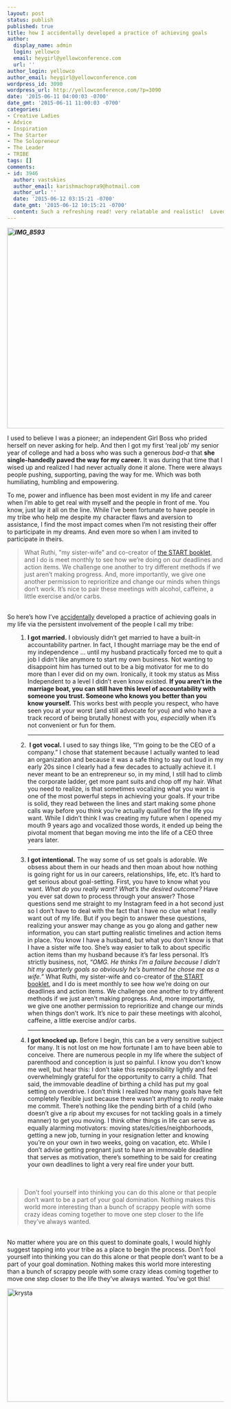 ```yaml
---
layout: post
status: publish
published: true
title: how I accidentally developed a practice of achieving goals
author:
  display_name: admin
  login: yellowco
  email: heygirl@yellowconference.com
  url: ''
author_login: yellowco
author_email: heygirl@yellowconference.com
wordpress_id: 3090
wordpress_url: http://yellowconference.com/?p=3090
date: '2015-06-11 04:00:03 -0700'
date_gmt: '2015-06-11 11:00:03 -0700'
categories:
- Creative Ladies
- Advice
- Inspiration
- The Starter
- The Solopreneur
- The Leader
- TRIBE
tags: []
comments:
- id: 3946
  author: vastskies
  author_email: karishmachopra9@hotmail.com
  author_url: ''
  date: '2015-06-12 03:15:21 -0700'
  date_gmt: '2015-06-12 10:15:21 -0700'
  content: Such a refreshing read! very relatable and realistic!  Loved it!
---
```

<p><em><strong><a href="http://yellowconference.com/wp-content/uploads/2015/06/IMG_8593.jpg"><img class="aligncenter size-full wp-image-3094" src="http://yellowconference.com/wp-content/uploads/2015/06/IMG_8593.jpg" alt="IMG_8593" width="700" height="467" /></a></strong></em></p>
<p>I used to believe I was a pioneer; an independent Girl Boss who prided herself on never asking for help. And then I got my first &lsquo;real job&rsquo; my senior year of college and had a boss who was such a generous <em>bad-a</em> that <strong>she single-handedly paved the way for my career.</strong> It was during that time that I wised up and realized I had never actually done it alone. There were always people pushing, supporting, paving the way for me. Which was both humiliating, humbling and empowering.</p>
<p>To me, power and influence has been most evident in my life and career when I&rsquo;m able to get real with myself and the people in front of me. You know, just lay it all on the line. While I&rsquo;ve been fortunate to have people in my tribe who help me despite my character flaws and aversion to assistance, I find the most impact comes when I&rsquo;m not resisting their offer to participate in my dreams. And even more so when I am invited to participate in theirs.</p>
<blockquote><p>What Ruthi, "my sister-wife" and co-creator of <a href="http://www.stilettosontherocks.com/product/start-booklet-pdf/" target="_blank">the START booklet</a>, and I do is meet monthly to see how we&rsquo;re doing on our deadlines and action items. We challenge one another to try different methods if we just aren&rsquo;t making progress. And, more importantly, we give one another permission to reprioritize and change our minds when things don&rsquo;t work. It&rsquo;s nice to pair these meetings with alcohol, caffeine, a little exercise and/or carbs.</blockquote><br />
So here&rsquo;s how I&rsquo;ve <span style="text-decoration: underline;">accidentally</span> developed a practice of achieving goals in my life via the persistent involvement of the people I call my tribe:</p>
<ol>
<ol>
<li><strong>I got married.</strong> I obviously didn&rsquo;t get married to have a built-in accountability partner. In fact, I thought marriage may be the end of my independence &hellip; until my husband practically forced me to quit a job I didn&rsquo;t like anymore to start my own business. Not wanting to disappoint him has turned out to be a big motivator for me to do more than I ever did on my own. Ironically, it took my status as Miss Independent to a level I didn&rsquo;t even know existed. <strong>If you aren&rsquo;t in the marriage boat, you can still have this level of accountability with someone you trust. Someone who knows you better than you know yourself.</strong> This works best with people you respect, who have seen you at your worst (and still advocate for you) and who have a track record of being brutally honest with you, <em>especially</em> when it&rsquo;s not convenient or fun for them.<br />
<hr />
<p></li></p>
<li>&nbsp;<strong>I got vocal.</strong> I used to say things like, &ldquo;I&rsquo;m going to be the CEO of a company.&rdquo; I chose that statement because I actually wanted to lead an organization and because it was a safe thing to say out loud in my early 20s since I clearly had a few decades to actually achieve it. I never meant to be an entrepreneur so, in my mind, I still had to climb the corporate ladder, get more pant suits and chop off my hair.&nbsp;What you need to realize, is that sometimes vocalizing what you want is one of the most powerful steps in achieving your goals. If your tribe is solid, they read between the lines and start making some phone calls way before you think you&rsquo;re actually qualified for the life you want. While I didn&rsquo;t think I was creating my future when I opened my mouth 9 years ago and vocalized those words, it ended up being the pivotal moment that began moving me into the life of a CEO three years later.<br />
<hr />
<p></li></p>
<li><strong>I got intentional.</strong> The way some of us set goals is adorable. We obsess about them in our heads and then moan about how nothing is going right for us in our careers, relationships, life, etc. It&rsquo;s hard to get serious about goal-setting. First, you have to know what you want. <em>What do you really want?</em> <em>What&rsquo;s the desired outcome?</em> Have you ever sat down to process through your answer? Those questions send me straight to my Instagram feed in a hot second just so I don&rsquo;t have to deal with the fact that I have no clue what I really want out of my life. But if you begin to answer these questions, realizing your answer may change as you go along and gather new information, you can start putting realistic timelines and action items in place.&nbsp;You know I have a husband, but what you don&rsquo;t know is that I have a sister wife too. She&rsquo;s way easier to talk to about specific action items than my husband because it&rsquo;s far less personal. It&rsquo;s strictly business, not, <em>&ldquo;OMG. He thinks I&rsquo;m a failure because I didn&rsquo;t hit my quarterly goals so obviously he&rsquo;s bummed he chose me as a wife.&rdquo;</em> What Ruthi, my sister-wife and co-creator of <a href="http://www.stilettosontherocks.com/product/start-booklet-pdf/" target="_blank">the START booklet</a>, and I do is meet monthly to see how we&rsquo;re doing on our deadlines and action items. We challenge one another to try different methods if we just aren&rsquo;t making progress. And, more importantly, we give one another permission to reprioritize and change our minds when things don&rsquo;t work. It&rsquo;s nice to pair these meetings with alcohol, caffeine, a little exercise and/or carbs.<br />
<hr />
<p></li></p>
<li><strong>I got knocked up.</strong> Before I begin, this can be a very sensitive subject for many. It is not lost on me how fortunate I am to have been able to conceive. There are numerous people in my life where the subject of parenthood and conception is just so painful. I know you don&rsquo;t know me well, but hear this: I don&rsquo;t take this responsibility lightly and feel overwhelmingly grateful for the opportunity to carry a child.&nbsp;That said, the immovable deadline of birthing a child has put my goal setting on overdrive. I don&rsquo;t think I realized how many goals have felt completely flexible just because there wasn&rsquo;t anything to <em>really</em> make me commit. There&rsquo;s nothing like the pending birth of a child (who doesn&rsquo;t give a rip&nbsp;about my excuses for not tackling goals in a timely manner) to get you moving. I think other things in life can serve as equally alarming motivators: moving states/cities/neighborhoods, getting a new job, turning in your resignation letter and knowing you&rsquo;re on your own in two weeks, going on vacation, etc. While I don&rsquo;t advise getting pregnant just to have an immovable deadline that serves as motivation, there&rsquo;s something to be said for creating your own deadlines to light a very real fire under your butt.</li><br />
</ol><br />
</ol></p>
<blockquote><p>Don&rsquo;t fool yourself into thinking you can do this alone or that people don&rsquo;t want to be a part of your goal domination. Nothing makes this world more interesting than a bunch of scrappy people with some crazy ideas coming together to move one step closer to the life they&rsquo;ve always wanted.</blockquote><br />
No matter where you are on this quest to dominate goals, I would highly suggest tapping into your tribe as a place to begin the process. Don&rsquo;t fool yourself into thinking you can do this alone or that people don&rsquo;t want to be a part of your goal domination. Nothing makes this world more interesting than a bunch of scrappy people with some crazy ideas coming together to move one step closer to the life they&rsquo;ve always wanted. You&rsquo;ve got this!</p>
<p><a href="http://www.stilettosontherocks.com/" target="_blank"><img class="aligncenter size-full wp-image-3080" src="http://yellowconference.com/wp-content/uploads/2015/06/krysta.jpg" alt="krysta" width="700" height="264" /></a></p>
